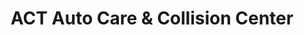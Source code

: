 ---
title: "ACT Auto Care & Collision Center"
url: /mesquite/act-auto-care-and-collision-center/
shop: car repair
---